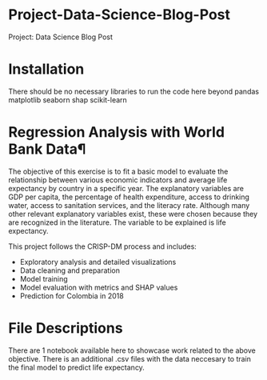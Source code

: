 # Project-Data-Science-Blog-Post
Project: Data Science Blog Post
# Installation
There should be no necessary libraries to run the code here beyond pandas matplotlib seaborn shap scikit-learn
# Regression Analysis with World Bank Data¶
The objective of this exercise is to fit a basic model to evaluate the relationship between various economic indicators and average life expectancy by country in a specific year. The explanatory variables are GDP per capita, the percentage of health expenditure, access to drinking water, access to sanitation services, and the literacy rate. Although many other relevant explanatory variables exist, these were chosen because they are recognized in the literature. The variable to be explained is life expectancy.

This project follows the CRISP-DM process and includes:

- Exploratory analysis and detailed visualizations
- Data cleaning and preparation
- Model training
- Model evaluation with metrics and SHAP values
- Prediction for Colombia in 2018

# File Descriptions

There are 1 notebook available here to showcase work related to the above objective.
There is an additional .csv files with the data neccesary to train the final model to predict life expectancy.
